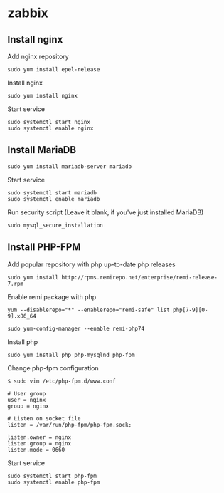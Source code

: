 # zabbix

## Install nginx

Add nginx repository
```
sudo yum install epel-release
```

Install nginx
```
sudo yum install nginx
```

Start service
```
sudo systemctl start nginx
sudo systemctl enable nginx
```

## Install MariaDB

```
sudo yum install mariadb-server mariadb
```

Start service
```
sudo systemctl start mariadb
sudo systemctl enable mariadb
```
 
Run security script (Leave it blank, if you've just installed MariaDB)
```
sudo mysql_secure_installation
```

## Install PHP-FPM

Add popular repository with php up-to-date php releases
```
sudo yum install http://rpms.remirepo.net/enterprise/remi-release-7.rpm
```

Enable remi package with php
```
yum --disablerepo="*" --enablerepo="remi-safe" list php[7-9][0-9].x86_64

sudo yum-config-manager --enable remi-php74
```

Install php
```
sudo yum install php php-mysqlnd php-fpm
```

Change php-fpm configuration
```
$ sudo vim /etc/php-fpm.d/www.conf

# User group
user = nginx
group = nginx

# Listen on socket file
listen = /var/run/php-fpm/php-fpm.sock;

listen.owner = nginx
listen.group = nginx
listen.mode = 0660
```

Start service
```
sudo systemctl start php-fpm
sudo systemctl enable php-fpm
```